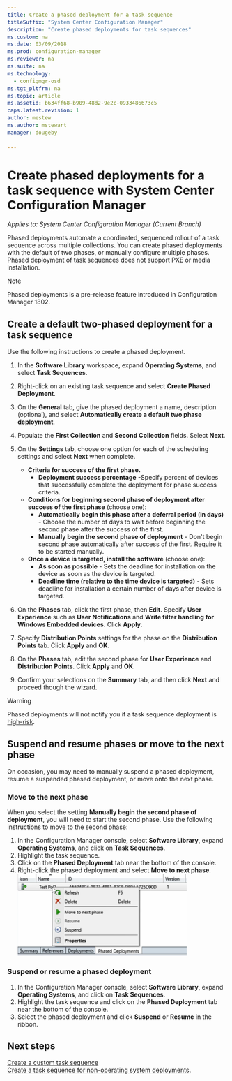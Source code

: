 ```yaml
---
title: Create a phased deployment for a task sequence
titleSuffix: "System Center Configuration Manager"
description: "Create phased deployments for task sequences"
ms.custom: na
ms.date: 03/09/2018
ms.prod: configuration-manager
ms.reviewer: na
ms.suite: na
ms.technology:
  - configmgr-osd
ms.tgt_pltfrm: na
ms.topic: article
ms.assetid: b634ff68-b909-48d2-9e2c-0933486673c5
caps.latest.revision: 1
author: mestew
ms.author: mstewart
manager: dougeby

---
```

# Create phased deployments for a task sequence with System Center Configuration Manager

*Applies to: System Center Configuration Manager (Current Branch)*

Phased deployments automate a coordinated, sequenced rollout of a task sequence across multiple collections. You can create phased deployments with the default of two phases, or manually configure multiple phases. Phased deployment of task sequences does not support PXE or media installation. 

>[!NOTE]
> Phased deployments is a pre-release feature introduced in Configuration Manager 1802. <!--1356837-->

## Create a default two-phased deployment for a task sequence
Use the following instructions to create a phased deployment. 

1. In the **Software Library** workspace, expand **Operating Systems**, and select **Task Sequences**.

2. Right-click on an existing task sequence and select **Create Phased Deployment**. 

3. On the **General** tab, give the phased deployment a name, description (optional), and select **Automatically create a default two phase deployment**. 

4. Populate the **First Collection** and **Second Collection** fields. Select **Next**.

5. On the **Settings** tab, choose one option for each of the scheduling settings and select **Next** when complete. 
    - **Criteria for success of the first phase.** 
        - **Deployment success percentage** -Specify percent of devices that successfully complete the deployment for phase success criteria. 
    - **Conditions for beginning second phase of deployment after success of the first phase** (choose one):
        - **Automatically begin this phase after a deferral period (in days)** - Choose the number of days to wait before beginning the second phase after the success of the first. 
        - **Manually begin the second phase of deployment** - Don't begin second phase automatically after success of the first. Require it to be started manually. 
    - **Once a device is targeted, install the software** (choose one):
        - **As soon as possible** - Sets the deadline for installation on the device as soon as the device is targeted.
        - **Deadline time (relative to the time device is targeted)** - Sets deadline for installation a certain number of days after device is targeted. 

6. On the **Phases** tab, click the first phase, then **Edit**.  Specify **User Experience** such as **User Notifications** and **Write filter handling for Windows Embedded devices**. Click **Apply**.

7. Specify **Distribution Points** settings for the phase on the **Distribution Points** tab. Click **Apply** and **OK**.        

8. On the **Phases** tab, edit the second phase for **User Experience** and **Distribution Points**. Click **Apply** and **OK**.

9. Confirm your selections on the **Summary** tab, and then click **Next** and proceed though the wizard.

>[!WARNING]
>Phased deployments will not notify you if a task sequence deployment is [high-risk](/sccm/protect/understand/settings-to-manage-high-risk-deployments.md). 


## Suspend and resume phases or move to the next phase
On occasion, you may need to manually suspend a phased deployment, resume a suspended phased deployment, or move onto the next phase. 

### Move to the next phase
When you select the setting **Manually begin the second phase of deployment**, you will need to start the second phase. Use the following instructions to move to the second phase: 

1. In the Configuration Manager console, select **Software Library**, expand **Operating Systems**, and click on **Task Sequences**.
2. Highlight the task sequence.
3. Click on the **Phased Deployment** tab near the bottom of the console. 
4. Right-click the phased deployment and select **Move to next phase**.
![Suspend, resume, or move to next phase](media/Suspend-phased-deployment.PNG)

### Suspend or resume a phased deployment
1. In the Configuration Manager console, select **Software Library**, expand **Operating Systems**, and click on **Task Sequences**.
2. Highlight the task sequence and click on the **Phased Deployment** tab near the bottom of the console. 
3. Select the phased deployment and click **Suspend** or **Resume** in the ribbon.

## Next steps
[Create a custom task sequence](create-a-custom-task-sequence.md) </br>
[Create a task sequence for non-operating system deployments](create-a-task-sequence-for-non-operating-system-deployments.md). 








